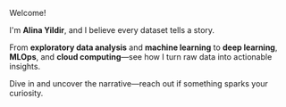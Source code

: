 Welcome!  

I'm **Alina Yildir**, and I believe every dataset tells a story.  

From **exploratory data analysis** and **machine learning** to **deep learning**, **MLOps**, and **cloud computing**—see how I turn raw data into actionable insights.  

Dive in and uncover the narrative—reach out if something sparks your curiosity.
